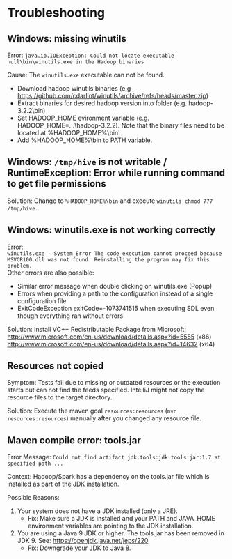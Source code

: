 # Troubleshooting

## Windows: missing winutils
Error: `java.io.IOException: Could not locate executable null\bin\winutils.exe in the Hadoop binaries`

Cause: The `winutils.exe` executable can not be found.   
- Download hadoop winutils binaries (e.g https://github.com/cdarlint/winutils/archive/refs/heads/master.zip)  
- Extract binaries for desired hadoop version into folder (e.g. hadoop-3.2.2\bin)  
- Set HADOOP_HOME evironment variable (e.g. HADOOP_HOME=...\hadoop-3.2.2).
  Note that the binary files need to be located at %HADOOP_HOME%\bin!
- Add %HADOOP_HOME%\bin to PATH variable.

## Windows: `/tmp/hive` is not writable / RuntimeException: Error while running command to get file permissions
Solution: Change to `%HADOOP_HOME%\bin` and execute `winutils chmod 777 /tmp/hive`.

## Windows: winutils.exe is not working correctly
Error:  
`winutils.exe - System Error The code execution cannot proceed because MSVCR100.dll was not found. Reinstalling the program may fix this problem.`  
Other errors are also possible:
- Similar error message when double clicking on winutils.exe (Popup)
- Errors when providing a path to the configuration instead of a single configuration file
- ExitCodeException exitCode=-1073741515 when executing SDL even though everything ran without errors

Solution: 
Install VC++ Redistributable Package from Microsoft:  
http://www.microsoft.com/en-us/download/details.aspx?id=5555 (x86)  
http://www.microsoft.com/en-us/download/details.aspx?id=14632 (x64)

## Resources not copied
Symptom: Tests fail due to missing or outdated resources or the execution starts but can not find the feeds specified. IntelliJ might not copy the resource files to the target directory. 

Solution: Execute the maven goal `resources:resources` (`mvn resources:resources`) manually after you changed any resource file.

## Maven compile error: tools.jar
Error Message: `Could not find artifact jdk.tools:jdk.tools:jar:1.7 at specified path ...`

Context: Hadoop/Spark has a dependency on the tools.jar file which is installed as part of the JDK installation.

Possible Reasons:
 1. Your system does not have a JDK installed (only a JRE).
    - Fix: Make sure a JDK is installed and your PATH and JAVA_HOME environment variables are pointing to the JDK installation.
 1. You are using a Java 9 JDK or higher. The tools.jar has been removed in JDK 9. See: https://openjdk.java.net/jeps/220
    - Fix: Downgrade your JDK to Java 8.
